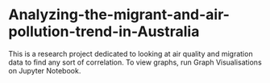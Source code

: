 # Analyzing-the-migrant-and-air-pollution-trend-in-Australia
This is a research project dedicated to looking at air quality and migration data to find any sort of correlation. To view graphs, run Graph Visualisations on Jupyter Notebook.
